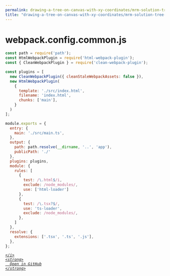 ```yaml
---
permalink: drawing-a-tree-on-canvas-with-xy-coordinates/mrm-solution-tree---ep/webpack/webpack.config.common.js.html
title: "drawing-a-tree-on-canvas-with-xy-coordinates/mrm-solution-tree---ep/webpack/webpack.config.common.js"
---
```


# webpack.config.common.js
```javascript
const path = require('path');
const HtmlWebpackPlugin = require('html-webpack-plugin');
const { CleanWebpackPlugin } = require('clean-webpack-plugin');

const plugins = [
  new CleanWebpackPlugin({ cleanStaleWebpackAssets: false }),
  new HtmlWebpackPlugin(
    {
      template: './src/index.html',
      filename: 'index.html',
      chunks: ['main'],
    }
  )
];

module.exports = {
  entry: {
    main: './src/main.ts',
  },
  output: {
    path: path.resolve(__dirname, '..', 'app'),
    publicPath: './'
  },
  plugins: plugins,
  module: {
    rules: [
      {
        test: /\.html$/i,
        exclude: /node_modules/,
        use: ['html-loader']
      },
      {
        test: /\.tsx?$/,
        use: 'ts-loader',
        exclude: /node_modules/,
      },
    ]
  },
  resolve: {
    extensions: ['.tsx', '.ts', '.js'],
  },
};

```
<div class="social open-gh-btn my-4">
  <a class="btn btn-github" href="https://github.com/mathsoftware/engineer/tree/main/representation/repsymo/2dp/mrm/feat/drawing-a-tree-on-canvas-with-xy-coordinates/mrm-solution-tree---ep/webpack/webpack.config.common.js" target="_blank">
    <i class="fab fa-github">
      
    </i>
    <strong>
      Open in GitHub
    </strong>
  </a>
</div>